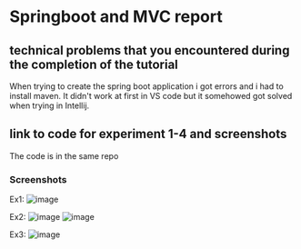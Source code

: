 # Springboot and MVC report

## technical problems that you encountered during the completion of the tutorial
When trying to create the spring boot application i got errors and i had to install maven. It didn't work at first in VS code but it somehowed got solved when trying in Intellij.

## link to code for experiment 1-4 and screenshots
The code is in the same repo

### Screenshots
Ex1:
![image](https://github.com/h591304/DAT250_ex/assets/61086707/2c1fe856-644f-4b95-ade5-b333931a4e4e)

Ex2:
![image](https://github.com/h591304/DAT250_ex/assets/61086707/d6252502-79b9-4c8d-bb5e-aa396efca41b)
![image](https://github.com/h591304/DAT250_ex/assets/61086707/f981e2da-57bc-477f-b96e-2b0f3c3726c6)

Ex3:
![image](https://github.com/h591304/DAT250_ex/assets/61086707/e5d0e225-8462-4239-916f-b9a6a8e9518f)

